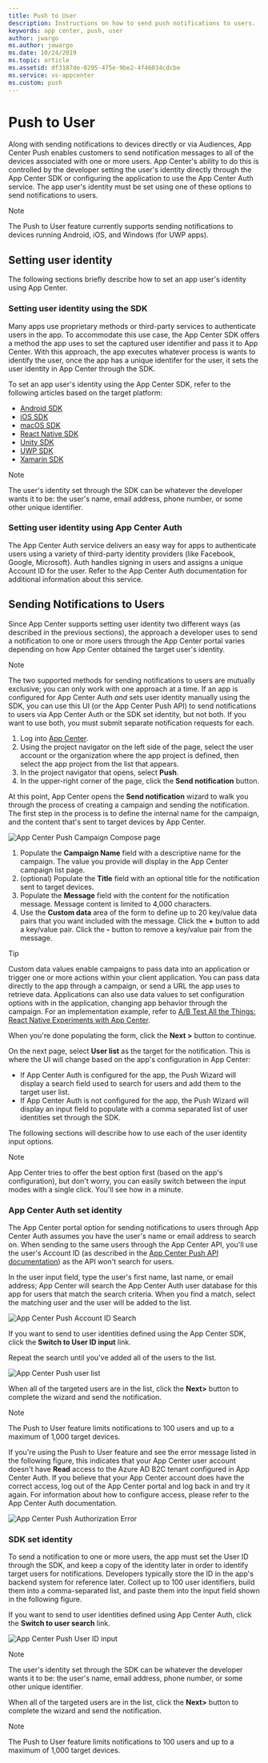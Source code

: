 ```yaml
---
title: Push to User
description: Instructions on how to send push notifications to users.
keywords: app center, push, user
author: jwargo
ms.author: jowargo
ms.date: 10/24/2019
ms.topic: article
ms.assetid: df3187de-0295-475e-9be2-4f46034cdcbe
ms.service: vs-appcenter
ms.custom: push
---
```


# Push to User

Along with sending notifications to devices directly or via Audiences, App Center Push enables customers to send notification messages to all of the devices associated with one or more users. App Center's ability to do this is controlled by the developer setting the user's identity directly through the App Center SDK or configuring the application to use the App Center Auth service.  The app user's identity must be set using one of these options to send notifications to users.

> [!NOTE]
> The Push to User feature currently supports sending notifications to devices running Android, iOS, and Windows (for UWP apps).

## Setting user identity

The following sections briefly describe how to set an app user's identity using App Center.

### Setting user identity using the SDK

Many apps use proprietary methods or third-party services to authenticate users in the app. To accommodate this use case, the App Center SDK offers a method the app uses to set the captured user identifier and pass it to App Center. With this approach, the app executes whatever process is wants to identify the user, once the app has a unique identifer for the user, it sets the user identity in App Center through the SDK.

To set an app user's identity using the App Center SDK, refer to the following articles based on the target platform:

+ [Android SDK](~/sdk/other-apis/android.md#identify-users)
+ [iOS SDK](~/sdk/other-apis/ios.md#identify-users)
+ [macOS SDK](~/sdk/other-apis/macOS.md#identify-users)
+ [React Native SDK](~/sdk/other-apis/react-native.md#identify-users)
+ [Unity SDK](~/sdk/other-apis/unity.md#identify-users)
+ [UWP SDK](~/sdk/other-apis/uwp.md#identify-users)
+ [Xamarin SDK](~/sdk/other-apis/xamarin.md#identify-users)

> [!NOTE]
> The user's identity set through the SDK can be whatever the developer wants it to be: the user's name, email address, phone number, or some other unique identifier.

### Setting user identity using App Center Auth

The App Center Auth service delivers an easy way for apps to authenticate users using a variety of third-party identity providers (like Facebook, Google, Microsoft). Auth handles signing in users and assigns a unique Account ID for the user. Refer to the App Center Auth documentation for additional information about this service.

## Sending Notifications to Users

Since App Center supports setting user identity two different ways (as described in the previous sections), the approach a developer uses to send a notification to one or more users through the App Center portal varies depending on how App Center obtained the target user's identity.

> [!NOTE]
> The two supported methods for sending notifications to users are mutually exclusive; you can only work with one approach at a time. If an app is configured for App Center Auth *and* sets user identity manually using the SDK, you can use this UI (or the App Center Push API) to send notifications to users via App Center Auth or the SDK set identity, but not both. If you want to use both, you must submit separate notification requests for each.

1. Log into [App Center](https://appcenter.ms).
2. Using the project navigator on the left side of the page, select the user account or the organization where the app project is defined, then select the app project from the list that appears.
3. In the project navigator that opens, select **Push**.
4. In the upper-right corner of the page, click the **Send notification** button.

At this point, App Center opens the **Send notification** wizard to walk you through the process of creating a campaign and sending the notification. The first step in the process is to define the internal name for the campaign, and the content that's sent to target devices by App Center.

![App Center Push Campaign Compose page](~/push/images/campaign-compose.png)

1. Populate the **Campaign Name** field with a descriptive name for the campaign. The value you provide will display in the App Center campaign list page.
2. (optional) Populate the **Title** field with an optional title for the notification sent to target devices.
3. Populate the **Message** field with the content for the notification message. Message content is limited to 4,000 characters.
4. Use the **Custom data** area of the form to define up to 20 key/value data pairs that you want included with the message. Click the **+** button to add a key/value pair. Click the **-** button to remove a key/value pair from the message.

> [!TIP]
> Custom data values enable campaigns to pass data into an application or trigger one or more actions within your client application. You can pass data directly to the app through a campaign, or send a URL the app uses to retrieve data. Applications can also use data values to set configuration options with in the application, changing app behavior through the campaign. For an implementation example, refer to [A/B Test All the Things: React Native Experiments with App Center](https://blogs.msdn.microsoft.com/vsappcenter/ab-test-all-the-things-react-native-experiments-with-app-center/).

When you're done populating the form, click the **Next >** button to continue.

On the next page, select **User list** as the target for the notification. This is where the UI will change based on the app's configuration in App Center:

+ If App Center Auth is configured for the app, the Push Wizard will display a search field used to search for users and add them to the target user list.
+ If App Center Auth is not configured for the app, the Push Wizard will display an input field to populate with a comma separated list of user identities set through the SDK.

The following sections will describe how to use each of the user identity input options.

> [!NOTE]
> App Center tries to offer the best option first (based on the app's configuration), but don't worry, you can easily switch between the input modes with a single click. You'll see how in a minute.

### App Center Auth set identity

The App Center portal option for sending notifications to users through App Center Auth assumes you have the user's name or email address to search on. When sending to the same users through the App Center API, you'll use the user's Account ID (as described in the [App Center Push API documentation](~/push/rest-api.md#user-identity-set-using-auth)) as the API won't search for users.

In the user input field, type the user's first name, last name, or email address; App Center will search the App Center Auth user database for this app for users that match the search criteria. When you find a match, select the matching user and the user will be added to the list.

![App Center Push Account ID Search](~/push/images/account-id-search.png)

If you want to send to user identities defined using the App Center SDK, click the **Switch to User ID input** link.

Repeat the search until you've added all of the users to the list.

![App Center Push user list](~/push/images/account-id-search-finished.png)

When all of the targeted users are in the list, click the **Next>** button to complete the wizard and send the notification.

> [!NOTE]
> The Push to User feature limits notifications to 100 users and up to a maximum of 1,000 target devices.

If you're using the Push to User feature and see the error message listed in the following figure, this indicates that your App Center user account doesn't have **Read** access to the Azure AD B2C tenant configured in App Center Auth. If you believe that your App Center account does have the correct access, log out of the App Center portal and log back in and try it again. For information about how to configure access, please refer to the App Center Auth documentation.

![App Center Push Authorization Error](~/push/images/push-to-user-access-error.png)

### SDK set identity

To send a notification to one or more users, the app must set the User ID through the SDK, and keep a copy of the identity later in order to identify target users for notifications. Developers typically store the ID in the app's backend system for reference later. Collect up to 100 user identifiers, build them into a comma-separated list, and paste them into the input field shown in the following figure.

If you want to send to user identities defined using App Center Auth, click the **Switch to user search** link.

![App Center Push User ID input](~/push/images/user-id-input.png)

> [!NOTE]
> The user's identity set through the SDK can be whatever the developer wants it to be: the user's name, email address, phone number, or some other unique identifier.

When all of the targeted users are in the list, click the **Next>** button to complete the wizard and send the notification.

> [!NOTE]
> The Push to User feature limits notifications to 100 users and up to a maximum of 1,000 target devices.

